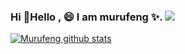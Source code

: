 ### Hi 👋Hello , 😄 I am murufeng ✨. ![](https://visitor-badge.glitch.me/badge?page_id=murufeng.homepage) 

[![Murufeng github stats](https://github-readme-stats.vercel.app/api?username=murufeng&show_icons=true&theme=tokyonight)](https://github.com/anuraghazra/github-readme-stats)

<!--
**murufeng/murufeng** is a ✨ _special_ ✨ repository because its `README.md` (this file) appears on your GitHub profile.


- 🔭 I’m currently working on ...
- 🌱 I’m currently learning ...
- 👯 I’m looking to collaborate on ...
- 🤔 I’m looking for help with ...
- 💬 Ask me about ...
- 📫 How to reach me: ...
- 😄 Pronouns: ...
- ⚡ Fun fact: ...
-->
